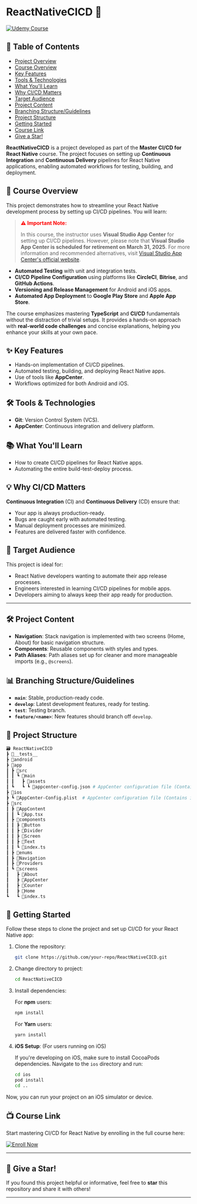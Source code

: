 # ReactNativeCICD 🚀

[![Udemy Course](https://img.shields.io/badge/Udemy-CI%2FCD%20for%20React%20Native-blue)](https://www.udemy.com/course/continuous-integration-and-continuous-delivery-for-react-native/?couponCode=2021PM25)

## 📖 Table of Contents

- [Project Overview](#📖-project-overview)
- [Course Overview](#📖-course-overview)
- [Key Features](#✨-key-features)
- [Tools & Technologies](#🛠️-tools--technologies)
- [What You'll Learn](#📚-what-youll-learn)
- [Why CI/CD Matters](#💡-why-cicd-matters)
- [Target Audience](#🎯-target-audience)
- [Project Content](#🛠️-project-content)
- [Branching Structure/Guidelines](#📊-branching-structureguidelines)
- [Project Structure](#📂-project-structure)
- [Getting Started](#🚀-getting-started)
- [Course Link](#📺-course-link)
- [Give a Star!](#🌟-give-a-star)

**ReactNativeCICD** is a project developed as part of the **Master CI/CD for React Native** course. The project focuses on setting up **Continuous Integration** and **Continuous Delivery** pipelines for React Native applications, enabling automated workflows for testing, building, and deployment.

## 📖 Course Overview

This project demonstrates how to streamline your React Native development process by setting up CI/CD pipelines. You will learn:

> **<span style="color:red;">⚠️ Important Note:</span>**
>
> In this course, the instructor uses **Visual Studio App Center** for setting up CI/CD pipelines. However, please note that **Visual Studio App Center is scheduled for retirement on March 31, 2025**. For more information and recommended alternatives, visit [Visual Studio App Center's official website](https://appcenter.ms/).

- **Automated Testing** with unit and integration tests.
- **CI/CD Pipeline Configuration** using platforms like **CircleCI**, **Bitrise**, and **GitHub Actions**.
- **Versioning and Release Management** for Android and iOS apps.
- **Automated App Deployment** to **Google Play Store** and **Apple App Store**.

The course emphasizes mastering **TypeScript** and **CI/CD** fundamentals without the distraction of trivial setups. It provides a hands-on approach with **real-world code challenges** and concise explanations, helping you enhance your skills at your own pace.

## ✨ Key Features

- Hands-on implementation of CI/CD pipelines.
- Automated testing, building, and deploying React Native apps.
- Use of tools like **AppCenter**.
- Workflows optimized for both Android and iOS.

## 🛠️ Tools & Technologies

- **Git**: Version Control System (VCS).
- **AppCenter**: Continuous integration and delivery platform.

## 📚 What You'll Learn

- How to create CI/CD pipelines for React Native apps.
- Automating the entire build-test-deploy process.

## 💡 Why CI/CD Matters

**Continuous Integration** (CI) and **Continuous Delivery** (CD) ensure that:

- Your app is always production-ready.
- Bugs are caught early with automated testing.
- Manual deployment processes are minimized.
- Features are delivered faster with confidence.

## 🎯 Target Audience

This project is ideal for:

- React Native developers wanting to automate their app release processes.
- Engineers interested in learning CI/CD pipelines for mobile apps.
- Developers aiming to always keep their app ready for production.

---

## 🛠️ Project Content

- **Navigation**: Stack navigation is implemented with two screens (Home, About) for basic navigation structure.
- **Components**: Reusable components with styles and types.
- **Path Aliases**: Path aliases set up for cleaner and more manageable imports (e.g., `@screens`).

## 📊 Branching Structure/Guidelines

- **`main`**: Stable, production-ready code.
- **`develop`**: Latest development features, ready for testing.
- **`test`**: Testing branch.
- **`feature/<name>`**: New features should branch off `develop`.

## 📂 Project Structure

```bash
🗃️ ReactNativeCICD
┣ 📂__tests__
┣ 📂android
┣ 📂app
┃ ┣ 📂src
┃ ┃ ┗ 📂main
┃ ┃   ┣ 📂assets
┃ ┗   ┗ ┗ 📜appcenter-config.json # AppCenter configuration file (Contains Android app secret)
┣ 📂ios
┣ ┗ 📜AppCenter-Config.plist  # AppCenter configuration file (Contains iOS app secret)
┣ 📂src
┃ ┣ 📂AppContent
┃ ┃ ┗ 📜App.tsx
┃ ┣ 📂components
┃ ┃ ┣ 📂Button
┃ ┃ ┣ 📂Divider
┃ ┃ ┣ 📂Screen
┃ ┃ ┣ 📂Text
┃ ┃ ┗ 📜index.ts
┃ ┣ 📂enums
┃ ┣ 📂Navigation
┃ ┣ 📂Providers
┃ ┗ 📂screens
┃   ┣ 📂About
┃   ┣ 📂AppCenter
┃   ┣ 📂Counter
┃   ┣ 📂Home
┗   ┗ 📜index.ts
```

## 🚀 Getting Started

Follow these steps to clone the project and set up CI/CD for your React Native app:

1. Clone the repository:

   ```bash
   git clone https://github.com/your-repo/ReactNativeCICD.git
   ```

2. Change directory to project:

   ```bash
   cd ReactNativeCICD
   ```

3. Install dependencies:

   For **npm** users:

   ```bash
   npm install
   ```

   For **Yarn** users:

   ```bash
   yarn install
   ```

4. **iOS Setup**: (For users running on iOS)

   If you're developing on iOS, make sure to install CocoaPods dependencies. Navigate to the `ios` directory and run:

   ```bash
   cd ios
   pod install
   cd ..
   ```

Now, you can run your project on an iOS simulator or device.

## 📺 Course Link

Start mastering CI/CD for React Native by enrolling in the full course here:

[![Enroll Now](https://img.shields.io/badge/Enroll-Now-green)](https://www.udemy.com/course/continuous-integration-and-continuous-delivery-for-react-native/?couponCode=2021PM25)

---

## 🌟 Give a Star!

If you found this project helpful or informative, feel free to **star** this repository and share it with others!

---
